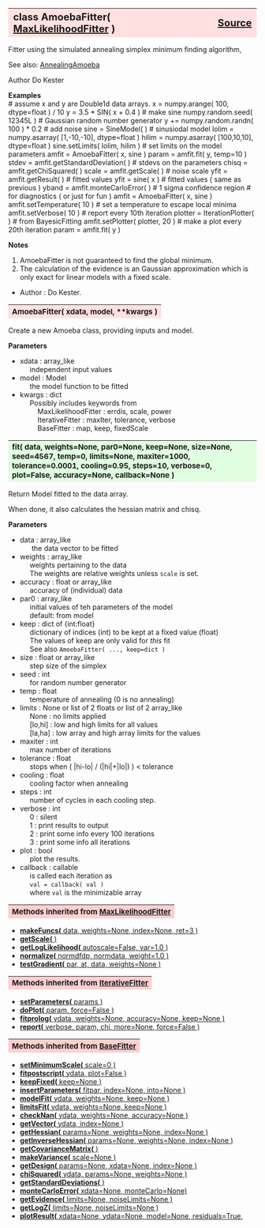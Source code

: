 ---
---
<br><br>

<a name="AmoebaFitter"></a>
<table><thead style="background-color:#FFE0E0; width:100%; font-size:20px"><tr><th style="text-align:left">
<strong>class AmoebaFitter(</strong> <a href="./MaxLikelihoodFitter.html">MaxLikelihoodFitter</a> )</th><th style="text-align:right"><a href=https://github.com/dokester/BayesicFitting/blob/master/BayesicFitting/source/AmoebaFitter.py target=_blank>Source</a></th></tr></thead></table>
<p>

Fitter using the simulated annealing simplex minimum finding algorithm,

See also: [AnnealingAmoeba](./AnnealingAmoeba.md)

Author       Do Kester

<b>Examples</b><br>
    # assume x and y are Double1d data arrays.
    x = numpy.arange( 100, dtype=float ) / 10
    y = 3.5 * SIN( x + 0.4 )                    # make sine
    numpy.random.seed( 12345L )                 # Gaussian random number generator
    y += numpy.random.randn( 100 ) * 0.2        # add noise
    sine = SineModel( )                         # sinusiodal model
    lolim = numpy.asarray( [1,-10,-10], dtype=float )
    hilim = numpy.asarray( [100,10,10], dtype=float )
    sine.setLimits( lolim, hilim )              # set limits on the model parameters
    amfit = AmoebaFitter( x, sine )
    param = amfit.fit( y, temp=10 )
    stdev = amfit.getStandardDeviation( )       # stdevs on the parameters
    chisq = amfit.getChiSquared( )
    scale = amfit.getScale( )                 # noise scale
    yfit  = amfit.getResult( )                # fitted values
    yfit  = sine( x )                         # fitted values ( same as previous )
    yband = amfit.monteCarloError( )               # 1 sigma confidence region
    # for diagnostics ( or just for fun )
    amfit = AmoebaFitter( x, sine )
    amfit.setTemperature( 10 )                # set a temperature to escape local minima
    amfit.setVerbose( 10 )                    # report every 10th iteration
    plotter = IterationPlotter( )             # from BayesicFitting
    amfit.setPlotter( plotter, 20 )            # make a plot every 20th iteration
    param = amfit.fit( y )


<b>Notes</b><br>
1. AmoebaFitter is not guaranteed to find the global minimum.
2. The calculation of the evidence is an Gaussian approximation which is
only exact for linear models with a fixed scale.

* Author  :  Do Kester.<br>


<a name="AmoebaFitter"></a>
<table><thead style="background-color:#FFE0E0; width:100%; font-size:15px"><tr><th style="text-align:left">
<strong>AmoebaFitter(</strong> xdata, model, **kwargs )
</th></tr></thead></table>
<p>

Create a new Amoeba class, providing inputs and model.

<b>Parameters</b><br>
* xdata  :  array_like<br>
&nbsp;&nbsp;&nbsp;&nbsp; independent input values<br>
* model  :  Model<br>
&nbsp;&nbsp;&nbsp;&nbsp; the model function to be fitted<br>
* kwargs  :  dict<br>
&nbsp;&nbsp;&nbsp;&nbsp; Possibly includes keywords from<br>
&nbsp;&nbsp;&nbsp;&nbsp;&nbsp;&nbsp;&nbsp;&nbsp; MaxLikelihoodFitter :   errdis, scale, power<br>
&nbsp;&nbsp;&nbsp;&nbsp;&nbsp;&nbsp;&nbsp;&nbsp; IterativeFitter :       maxIter, tolerance, verbose<br>
&nbsp;&nbsp;&nbsp;&nbsp;&nbsp;&nbsp;&nbsp;&nbsp; BaseFitter :            map, keep, fixedScale<br>


<a name="fit"></a>
<table><thead style="background-color:#E0FFE0; width:100%; font-size:15px"><tr><th style="text-align:left">
<strong>fit(</strong> data, weights=None, par0=None, keep=None, size=None,
 seed=4567, temp=0, limits=None, maxiter=1000,
 tolerance=0.0001, cooling=0.95, steps=10,
 verbose=0, plot=False, accuracy=None, callback=None )
</th></tr></thead></table>
<p>

Return Model fitted to the data array.

When done, it also calculates the hessian matrix and chisq.

<b>Parameters</b><br>
* data  :  array_like<br>
&nbsp;&nbsp;&nbsp;&nbsp;&nbsp; the data vector to be fitted<br>
* weights  :  array_like<br>
&nbsp;&nbsp;&nbsp;&nbsp; weights pertaining to the data<br>
&nbsp;&nbsp;&nbsp;&nbsp; The weights are relative weights unless `scale` is set.<br>
* accuracy  :  float or array_like<br>
&nbsp;&nbsp;&nbsp;&nbsp; accuracy of (individual) data<br>
* par0  :  array_like<br>
&nbsp;&nbsp;&nbsp;&nbsp; initial values of teh parameters of the model<br>
&nbsp;&nbsp;&nbsp;&nbsp; default: from model<br>
* keep  :  dict of {int:float}<br>
&nbsp;&nbsp;&nbsp;&nbsp; dictionary of indices (int) to be kept at a fixed value (float)<br>
&nbsp;&nbsp;&nbsp;&nbsp; The values of keep are only valid for *this* fit<br>
&nbsp;&nbsp;&nbsp;&nbsp; See also `AmoebaFitter( ..., keep=dict )`<br>
* size  :  float or array_like<br>
&nbsp;&nbsp;&nbsp;&nbsp; step size of the simplex<br>
* seed  :  int<br>
&nbsp;&nbsp;&nbsp;&nbsp; for random number generator<br>
* temp  :  float<br>
&nbsp;&nbsp;&nbsp;&nbsp; temperature of annealing (0 is no annealing)<br>
* limits  :  None or list of 2 floats or list of 2 array_like<br>
&nbsp;&nbsp;&nbsp;&nbsp; None : no limits applied<br>
&nbsp;&nbsp;&nbsp;&nbsp; [lo,hi] : low and high limits for all values<br>
&nbsp;&nbsp;&nbsp;&nbsp; [la,ha] : low array and high array limits for the values<br>
* maxiter  :  int<br>
&nbsp;&nbsp;&nbsp;&nbsp; max number of iterations<br>
* tolerance  :  float<br>
&nbsp;&nbsp;&nbsp;&nbsp; stops when ( |hi-lo| / (|hi|+|lo|) ) < tolerance<br>
* cooling  :  float<br>
&nbsp;&nbsp;&nbsp;&nbsp; cooling factor when annealing<br>
* steps  :  int<br>
&nbsp;&nbsp;&nbsp;&nbsp; number of cycles in each cooling step.<br>
* verbose  :  int<br>
&nbsp;&nbsp;&nbsp;&nbsp; 0 : silent<br>
&nbsp;&nbsp;&nbsp;&nbsp; 1 : print results to output<br>
&nbsp;&nbsp;&nbsp;&nbsp; 2 : print some info every 100 iterations<br>
&nbsp;&nbsp;&nbsp;&nbsp; 3 : print some info all iterations<br>
* plot  :  bool<br>
&nbsp;&nbsp;&nbsp;&nbsp; plot the results.<br>
* callback  :  callable<br>
&nbsp;&nbsp;&nbsp;&nbsp; is called each iteration as<br>
&nbsp;&nbsp;&nbsp;&nbsp; `val = callback( val )`<br>
&nbsp;&nbsp;&nbsp;&nbsp; where `val` is the minimizable array<br>


<table><thead style="background-color:#FFD0D0; width:100%; font-size:15px"><tr><th style="text-align:left">
<strong>Methods inherited from</strong> <a href="./MaxLikelihoodFitter.html">MaxLikelihoodFitter</a></th></tr></thead></table>


* [<strong>makeFuncs(</strong> data, weights=None, index=None, ret=3 ) ](./MaxLikelihoodFitter.md#makeFuncs)
* [<strong>getScale(</strong> ) ](./MaxLikelihoodFitter.md#getScale)
* [<strong>getLogLikelihood(</strong> autoscale=False, var=1.0 ) ](./MaxLikelihoodFitter.md#getLogLikelihood)
* [<strong>normalize(</strong> normdfdp, normdata, weight=1.0 ) ](./MaxLikelihoodFitter.md#normalize)
* [<strong>testGradient(</strong> par, at, data, weights=None )](./MaxLikelihoodFitter.md#testGradient)


<table><thead style="background-color:#FFD0D0; width:100%; font-size:15px"><tr><th style="text-align:left">
<strong>Methods inherited from</strong> <a href="./IterativeFitter.html">IterativeFitter</a></th></tr></thead></table>


* [<strong>setParameters(</strong> params )](./IterativeFitter.md#setParameters)
* [<strong>doPlot(</strong> param, force=False )](./IterativeFitter.md#doPlot)
* [<strong>fitprolog(</strong> ydata, weights=None, accuracy=None, keep=None ) ](./IterativeFitter.md#fitprolog)
* [<strong>report(</strong> verbose, param, chi, more=None, force=False ) ](./IterativeFitter.md#report)


<table><thead style="background-color:#FFD0D0; width:100%; font-size:15px"><tr><th style="text-align:left">
<strong>Methods inherited from</strong> <a href="./BaseFitter.html">BaseFitter</a></th></tr></thead></table>


* [<strong>setMinimumScale(</strong> scale=0 ) ](./BaseFitter.md#setMinimumScale)
* [<strong>fitpostscript(</strong> ydata, plot=False ) ](./BaseFitter.md#fitpostscript)
* [<strong>keepFixed(</strong> keep=None ) ](./BaseFitter.md#keepFixed)
* [<strong>insertParameters(</strong> fitpar, index=None, into=None ) ](./BaseFitter.md#insertParameters)
* [<strong>modelFit(</strong> ydata, weights=None, keep=None )](./BaseFitter.md#modelFit)
* [<strong>limitsFit(</strong> ydata, weights=None, keep=None ) ](./BaseFitter.md#limitsFit)
* [<strong>checkNan(</strong> ydata, weights=None, accuracy=None )](./BaseFitter.md#checkNan)
* [<strong>getVector(</strong> ydata, index=None )](./BaseFitter.md#getVector)
* [<strong>getHessian(</strong> params=None, weights=None, index=None )](./BaseFitter.md#getHessian)
* [<strong>getInverseHessian(</strong> params=None, weights=None, index=None )](./BaseFitter.md#getInverseHessian)
* [<strong>getCovarianceMatrix(</strong> )](./BaseFitter.md#getCovarianceMatrix)
* [<strong>makeVariance(</strong> scale=None )](./BaseFitter.md#makeVariance)
* [<strong>getDesign(</strong> params=None, xdata=None, index=None )](./BaseFitter.md#getDesign)
* [<strong>chiSquared(</strong> ydata, params=None, weights=None )](./BaseFitter.md#chiSquared)
* [<strong>getStandardDeviations(</strong> )](./BaseFitter.md#getStandardDeviations)
* [<strong>monteCarloError(</strong> xdata=None, monteCarlo=None)](./BaseFitter.md#monteCarloError)
* [<strong>getEvidence(</strong> limits=None, noiseLimits=None )](./BaseFitter.md#getEvidence)
* [<strong>getLogZ(</strong> limits=None, noiseLimits=None )](./BaseFitter.md#getLogZ)
* [<strong>plotResult(</strong> xdata=None, ydata=None, model=None, residuals=True,](./BaseFitter.md#plotResult)
